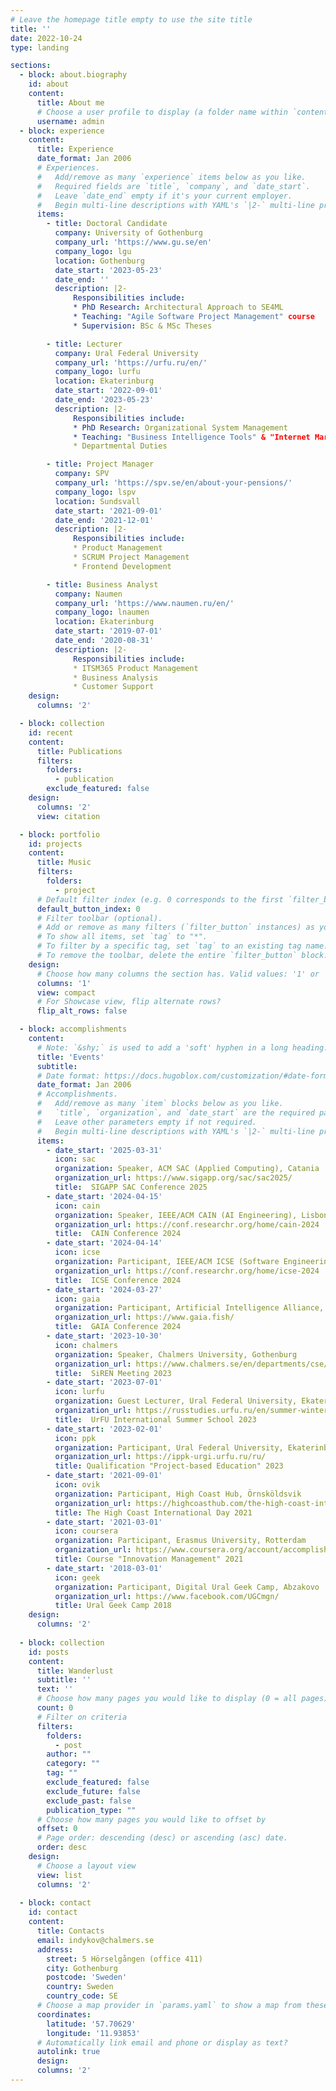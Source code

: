 ```yaml
---
# Leave the homepage title empty to use the site title
title: ''
date: 2022-10-24
type: landing

sections:
  - block: about.biography
    id: about
    content:
      title: About me
      # Choose a user profile to display (a folder name within `content/authors/`)
      username: admin
  - block: experience
    content:
      title: Experience
      date_format: Jan 2006
      # Experiences.
      #   Add/remove as many `experience` items below as you like.
      #   Required fields are `title`, `company`, and `date_start`.
      #   Leave `date_end` empty if it's your current employer.
      #   Begin multi-line descriptions with YAML's `|2-` multi-line prefix.
      items:
        - title: Doctoral Candidate
          company: University of Gothenburg
          company_url: 'https://www.gu.se/en'
          company_logo: lgu
          location: Gothenburg
          date_start: '2023-05-23'
          date_end: ''
          description: |2-
              Responsibilities include:
              * PhD Research: Architectural Approach to SE4ML
              * Teaching: "Agile Software Project Management" course
              * Supervision: BSc & MSc Theses  

        - title: Lecturer
          company: Ural Federal University
          company_url: 'https://urfu.ru/en/'
          company_logo: lurfu
          location: Ekaterinburg
          date_start: '2022-09-01'
          date_end: '2023-05-23'
          description: |2-
              Responsibilities include:
              * PhD Research: Organizational System Management
              * Teaching: "Business Intelligence Tools" & "Internet Marketing" courses
              * Departmental Duties

        - title: Project Manager
          company: SPV
          company_url: 'https://spv.se/en/about-your-pensions/'
          company_logo: lspv
          location: Sundsvall
          date_start: '2021-09-01'
          date_end: '2021-12-01'
          description: |2-
              Responsibilities include:
              * Product Management
              * SCRUM Project Management
              * Frontend Development

        - title: Business Analyst
          company: Naumen
          company_url: 'https://www.naumen.ru/en/'
          company_logo: lnaumen
          location: Ekaterinburg
          date_start: '2019-07-01'
          date_end: '2020-08-31'
          description: |2-
              Responsibilities include:
              * ITSM365 Product Management
              * Business Analysis
              * Customer Support  
    design:
      columns: '2'

  - block: collection
    id: recent
    content:
      title: Publications
      filters:
        folders:
          - publication
        exclude_featured: false
    design:
      columns: '2'
      view: citation

  - block: portfolio
    id: projects
    content:
      title: Music
      filters:
        folders:
          - project
      # Default filter index (e.g. 0 corresponds to the first `filter_button` instance below).
      default_button_index: 0
      # Filter toolbar (optional).
      # Add or remove as many filters (`filter_button` instances) as you like.
      # To show all items, set `tag` to "*".
      # To filter by a specific tag, set `tag` to an existing tag name.
      # To remove the toolbar, delete the entire `filter_button` block.
    design:
      # Choose how many columns the section has. Valid values: '1' or '2'.
      columns: '1'
      view: compact
      # For Showcase view, flip alternate rows?
      flip_alt_rows: false

  - block: accomplishments
    content:
      # Note: `&shy;` is used to add a 'soft' hyphen in a long heading.
      title: 'Events'
      subtitle:
      # Date format: https://docs.hugoblox.com/customization/#date-format
      date_format: Jan 2006
      # Accomplishments.
      #   Add/remove as many `item` blocks below as you like.
      #   `title`, `organization`, and `date_start` are the required parameters.
      #   Leave other parameters empty if not required.
      #   Begin multi-line descriptions with YAML's `|2-` multi-line prefix.
      items:
        - date_start: '2025-03-31'
          icon: sac
          organization: Speaker, ACM SAC (Applied Computing), Catania
          organization_url: https://www.sigapp.org/sac/sac2025/ 
          title:  SIGAPP SAC Conference 2025
        - date_start: '2024-04-15'
          icon: cain
          organization: Speaker, IEEE/ACM CAIN (AI Engineering), Lisbon
          organization_url: https://conf.researchr.org/home/cain-2024
          title:  CAIN Conference 2024
        - date_start: '2024-04-14'
          icon: icse
          organization: Participant, IEEE/ACM ICSE (Software Engineering), Lisbon
          organization_url: https://conf.researchr.org/home/icse-2024
          title:  ICSE Conference 2024
        - date_start: '2024-03-27'
          icon: gaia
          organization: Participant, Artificial Intelligence Alliance, Gothenburg
          organization_url: https://www.gaia.fish/
          title:  GAIA Conference 2024
        - date_start: '2023-10-30'
          icon: chalmers
          organization: Speaker, Chalmers University, Gothenburg
          organization_url: https://www.chalmers.se/en/departments/cse/our-research/interaction-design-and-software-engineering/requirements-engineering/
          title:  SiREN Meeting 2023
        - date_start: '2023-07-01'
          icon: lurfu
          organization: Guest Lecturer, Ural Federal University, Ekaterinburg
          organization_url: https://russtudies.urfu.ru/en/summer-winter-schools/summer-program/
          title:  UrFU International Summer School 2023
        - date_start: '2023-02-01'
          icon: ppk
          organization: Participant, Ural Federal University, Ekaterinburg
          organization_url: https://ippk-urgi.urfu.ru/ru/
          title: Qualification "Project-based Education" 2023
        - date_start: '2021-09-01'
          icon: ovik
          organization: Participant, High Coast Hub, Örnsköldsvik
          organization_url: https://highcoasthub.com/the-high-coast-international-day
          title: The High Coast International Day 2021
        - date_start: '2021-03-01'
          icon: coursera
          organization: Participant, Erasmus University, Rotterdam
          organization_url: https://www.coursera.org/account/accomplishments/verify/4Y7H3PTZGEKX
          title: Course "Innovation Management" 2021
        - date_start: '2018-03-01'
          icon: geek
          organization: Participant, Digital Ural Geek Camp, Abzakovo
          organization_url: https://www.facebook.com/UGCmgn/
          title: Ural Geek Camp 2018
    design:
      columns: '2'
      
  - block: collection
    id: posts
    content:
      title: Wanderlust
      subtitle: ''
      text: ''
      # Choose how many pages you would like to display (0 = all pages)
      count: 0
      # Filter on criteria
      filters:
        folders:
          - post
        author: ""
        category: ""
        tag: ""
        exclude_featured: false
        exclude_future: false
        exclude_past: false
        publication_type: ""
      # Choose how many pages you would like to offset by
      offset: 0
      # Page order: descending (desc) or ascending (asc) date.
      order: desc
    design:
      # Choose a layout view
      view: list
      columns: '2'
  
  - block: contact
    id: contact
    content:
      title: Contacts
      email: indykov@chalmers.se
      address:
        street: 5 Hörselgången (office 411)
        city: Gothenburg
        postcode: 'Sweden'
        country: Sweden
        country_code: SE
      # Choose a map provider in `params.yaml` to show a map from these coordinates
      coordinates:
        latitude: '57.70629'
        longitude: '11.93853'  
      # Automatically link email and phone or display as text?
      autolink: true
      design:
      columns: '2'
---
```

